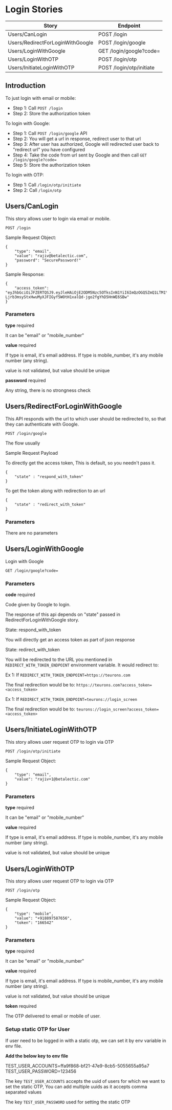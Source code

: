 # Login Stories

| Story                            | Endpoint                 |
| -------------------------------- | ------------------------ |
| Users/CanLogin                   | POST /login              |
| Users/RedirectForLoginWithGoogle | POST /login/google       |
| Users/LoginWithGoogle            | GET /login/google?code=  |
| Users/LoginWithOTP               | POST /login/otp          |
| Users/InitiateLoginWithOTP       | POST /login/otp/initiate |

## Introduction

To just login with email or mobile:

- Step 1: Call `POST /login`
- Step 2: Store the authorization token

To login with Google:

- Step 1: Call `POST /login/google` API
- Step 2: You will get a url in response, redirect user to that url
- Step 3: After user has authorized, Google will redirected user back to "redirect url" you have configured
- Step 4: Take the code from url sent by Google and then call `GET /login/google?code=`
- Step 5: Store the authorization token

To login with OTP:

- Step 1: Call `/login/otp/initiate`
- Step 2: Call `/login/otp`

## Users/CanLogin

This story allows user to login via email or mobile.

`POST /login`

Sample Request Object:

```
{
    "type": "email",
    "value": "rajiv@betalectic.com",
    "password": "SecurePassword!"
}
```

Sample Response:

```
{
    "access_token": "eyJhbGciOiJFZERTQSJ9.eyJleHAiOjE2ODM5Nzc5OTksInN1YiI6ImQzOGQ5ZmQ1LTM1YzMtNDc0Zi1iN2RjLTZlYmJlZjIwZDI0OSIsImlzcyI6InVzZXIiLCJqdGkiOiI4Y2NmZGNlNi04NjEzLTQwZTUtYmRhNC0zMjEyMGRiZTcyNTcifQ.W6ihp1saO84OGVGnmIEmyZ3tJqs9URWI-Ljrb3msyStxHwuMyXJFIGyf5WOtH1xalQd-jgo2fgYhD5HnWE6SBw"
}
```

### Parameters

**type** required

It can be "email" or "mobile_number"

**value** required

If type is email, it's email address. If type is mobile_number, it's any mobile number (any string).

value is not validated, but value should be unique

**password** required

Any string, there is no strongness check

## Users/RedirectForLoginWithGoogle

This API responds with the url to which user should be redirected to, so that they can authenticate with Google.

`POST /login/google`

The flow usually

Sample Request Payload

To directly get the access token, This is default, so you needn't pass it.

```
{
    "state" : "respond_with_token"
}
```

To get the token along with redirection to an url

```
{
    "state" : "redirect_with_token"
}
```

### Parameters

There are no parameters

## Users/LoginWithGoogle

Login with Google

`GET /login/google?code=`

### Parameters

**code** required

Code given by Google to login.

The response of this api depends on "state" passed in RedirectForLoginWithGoogle story.

State: respond_with_token

You will directly get an access token as part of json response

State: redirect_with_token

You will be redirected to the URL you mentioned in `REDIRECT_WITH_TOKEN_ENDPOINT` environment variable. It would redirect to:

Ex 1: If `REDIRECT_WITH_TOKEN_ENDPOINT=https://teurons.com`

The final redirection would be to: `https://teurons.com?access_token=<access_token>`

Ex 1: If `REDIRECT_WITH_TOKEN_ENDPOINT=teurons://login_screen`

The final redirection would be to: `teurons://login_screen?access_token=<access_token>`

## Users/InitiateLoginWithOTP

This story allows user request OTP to login via OTP

`POST /login/otp/initiate`

Sample Request Object:

```
{
    "type": "email",
    "value": "rajiv+1@betalectic.com"
}
```

### Parameters

**type** required

It can be "email" or "mobile_number"

**value** required

If type is email, it's email address. If type is mobile_number, it's any mobile number (any string).

value is not validated, but value should be unique

## Users/LoginWithOTP

This story allows user request OTP to login via OTP

`POST /login/otp`

Sample Request Object:

```
{
    "type": "mobile",
    "value": "+918897587656",
    "token": "166542"
}
```

### Parameters

**type** required

It can be "email" or "mobile_number"

**value** required

If type is email, it's email address. If type is mobile_number, it's any mobile number (any string).

value is not validated, but value should be unique

**token** required

The OTP delivered to email or mobile of user.

### Setup static OTP for User

If user need to be logged in with a static otp, we can set it by env variable in env file.

**Add the below key to env file**

TEST_USER_ACCOUNTS=ffa9f868-bf21-47e9-8cb5-5055655a95a7
TEST_USER_PASSWORD=123456

The key `TEST_USER_ACCOUNTS` accepts the uuid of users for which we want to set the static OTP, You can add multiple uuids as it accepts comma separated values

The key `TEST_USER_PASSWORD` used for setting the static OTP

